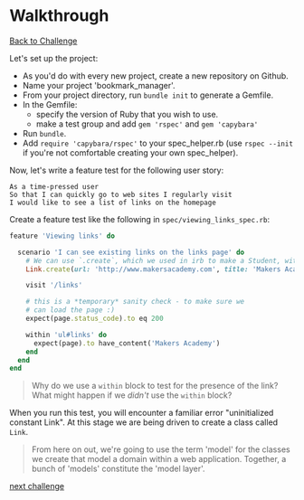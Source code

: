 # Walkthrough

[Back to Challenge](../08_viewing_links.md)

Let's set up the project:

* As you'd do with every new project, create a new repository on Github.  
* Name your project 'bookmark_manager'.
* From your project directory, run `bundle init` to generate a Gemfile.
* In the Gemfile:
  - specify the version of Ruby that you wish to use.
  - make a test group and add `gem 'rspec'` and `gem 'capybara'`
* Run `bundle`.
* Add `require 'capybara/rspec'` to your spec_helper.rb (use `rspec --init` if you're not comfortable creating your own spec_helper).

Now, let's write a feature test for the following user story:

```
As a time-pressed user
So that I can quickly go to web sites I regularly visit
I would like to see a list of links on the homepage
```

Create a feature test like the following in `spec/viewing_links_spec.rb`:

```ruby
feature 'Viewing links' do

  scenario 'I can see existing links on the links page' do
    # We can use `.create`, which we used in irb to make a Student, within our test!
    Link.create(url: 'http://www.makersacademy.com', title: 'Makers Academy')

    visit '/links'

    # this is a *temporary* sanity check - to make sure we
    # can load the page :)
    expect(page.status_code).to eq 200

    within 'ul#links' do
      expect(page).to have_content('Makers Academy')
    end
  end
end
```

> Why do we use a `within` block to test for the presence of the link? What might happen if we _didn't_ use the `within` block?

When you run this test, you will encounter a familiar error "uninitialized constant Link". At this stage we are being driven to create a class called `Link`.

> From here on out, we're going to use the term 'model' for the classes we create that model a domain within a web application. Together, a bunch of 'models' constitute the 'model layer'.

[next challenge](../09_creating_a_link_model.md)

